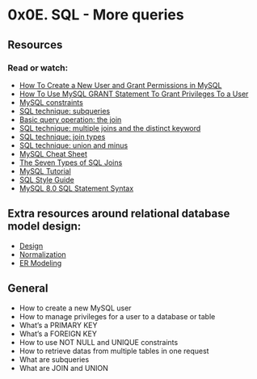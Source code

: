#  0x0E. SQL - More queries

## Resources
### Read or watch:
* [How To Create a New User and Grant Permissions in MySQL](https://www.digitalocean.com/community/tutorials/how-to-create-a-new-user-and-grant-permissions-in-mysql)
* [How To Use MySQL GRANT Statement To Grant Privileges To a User](https://www.mysqltutorial.org/mysql-administration/mysql-grant/)
* [MySQL constraints](https://zetcode.com/mysql/constraints/)
* [SQL technique: subqueries](https://web.csulb.edu/colleges/coe/cecs/dbdesign/dbdesign.php?page=sql/subqueries.php)
* [Basic query operation: the join](https://web.csulb.edu/colleges/coe/cecs/dbdesign/dbdesign.php?page=sql/join.php)
* [SQL technique: multiple joins and the distinct keyword](https://web.csulb.edu/colleges/coe/cecs/dbdesign/dbdesign.php?page=sql/multijoin.php)
* [SQL technique: join types](https://web.csulb.edu/colleges/coe/cecs/dbdesign/dbdesign.php?page=sql/jointypes.php)
* [SQL technique: union and minus]()
* [MySQL Cheat Sheet](https://intellipaat.com/mediaFiles/2019/02/SQL-Commands-Cheat-Sheet.pdf?US)
* [The Seven Types of SQL Joins](https://tableplus.com/blog/2018/09/a-beginners-guide-to-seven-types-of-sql-joins.html)
* [MySQL Tutorial](https://www.youtube.com/watch?v=yPu6qV5byu4)
* [SQL Style Guide](https://www.sqlstyle.guide/)
* [MySQL 8.0 SQL Statement Syntax](https://dev.mysql.com/doc/refman/8.0/en/sql-data-definition-statements.html)

## Extra resources around relational database model design:
* [Design](https://www.guru99.com/database-design.html)
* [Normalization](https://www.guru99.com/database-normalization.html)
* [ER Modeling](https://www.guru99.com/er-modeling.html)


## General
* How to create a new MySQL user
* How to manage privileges for a user to a database or table
* What’s a PRIMARY KEY
* What’s a FOREIGN KEY
* How to use NOT NULL and UNIQUE constraints
* How to retrieve datas from multiple tables in one request
* What are subqueries
* What are JOIN and UNION
